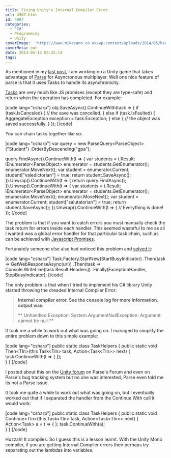 ```yaml
---
title: Fixing Unity's Internal Compiler Error
url: 4987.html
id: 4987
categories:
  - 'C#'
  - Programming
  - Unity
coverImage:  'https://www.mikecann.co.uk/wp-content/uploads/2014/05/header1.png'
coverMeta: out
date: 2014-05-13 05:25:14
tags:
---
```


As mentioned in my [last post](https://www.mikecann.co.uk/personal-project/parse-com-type-safe-extensions-for-unity/), I am working on a Unity game that takes advantage of [Parse](https://parse.com) for Asyncronous multiplayer. Well one nice feature of parse is that it uses Tasks to handle its asynchronicity.

<!-- more -->

[Tasks](https://www.parse.com/docs/unity_guide#tasks) are very much like JS promises (except they are type-safe) and return when the operation has completed. For example:

[code lang="csharp"]
obj.SaveAsync().ContinueWith(task =&gt;
{
if (task.IsCanceled)
{
// the save was cancelled.
}
else if (task.IsFaulted)
{
AggregateException exception = task.Exception;
}
else
{
// the object was saved successfully.
}
});
[/code]

You can chain tasks together like so:

[code lang="csharp"]
var query = new ParseQuery&lt;ParseObject&gt;(&quot;Student&quot;)
.OrderByDescending(&quot;gpa&quot;);

query.FindAsync().ContinueWith(t =&gt;
{
var students = t.Result;
IEnumerator&lt;ParseObject&gt; enumerator = students.GetEnumerator();
enumerator.MoveNext();
var student = enumerator.Current;
student[&quot;valedictorian&quot;] = true;
return student.SaveAsync();
}).Unwrap().ContinueWith(t =&gt;
{
return query.FindAsync();
}).Unwrap().ContinueWith(t =&gt;
{
var students = t.Result;
IEnumerator&lt;ParseObject&gt; enumerator = students.GetEnumerator();
enumerator.MoveNext();
enumerator.MoveNext();
var student = enumerator.Current;
student[&quot;salutatorian&quot;] = true;
return student.SaveAsync();
}).Unwrap().ContinueWith(t =&gt;
{
// Everything is done!
});
[/code]

The problem is that if you want to catch errors you must manually check the task return for errors inside each handler. This seemed wasteful to me as all I wanted was a global error handler for that particular task chain, such as can be achieved with [Javascript Promises](https://www.parse.com/docs/js_guide#promises-errors).

Fortunately someone else also had noticed this problem and [solved it](https://www.rizalalmashoor.com/blog/exception-handling-wrappers-for-taskcontinuewith/):

[code lang="csharp"]
Task.Factory.StartNew(StartBusyIndicator)
.Then(task =&gt; GetWebResponseAsync(url))
.Then(task =&gt; Console.WriteLine(task.Result.Headers))
.Finally(ExceptionHandler, StopBusyIndicator);
[/code]

The only problem is that when I tried to implement his C# library Unity started throwing the dreaded Internal Compiler Error:

> **Internal compiler error. See the console log for more information. output was:**
>
> ** Unhandled Exception: System.ArgumentNullException: Argument cannot be null.**

It took me a while to work out what was going on. I managed to simplify the entire problem down to this simple example:

[code lang="csharp"]
public static class TaskHelpers
{
public static void Then&lt;TIn&gt;(this Task&lt;TIn&gt; task, Action&lt;Task&lt;TIn&gt;&gt; next)
{
task.ContinueWith(t =&gt;
{
});  
 }
}
[/code]

I posted about this on the [Unity forum](https://forum.unity3d.com/threads/242919-Internal-compiler-error) on Parse's Forum and even on Parse's bug tracking system but no one was interested, Parse even told me its not a Parse issue.

It took me quite a while to work out what was going on, but I eventually worked out that if I separated the handler from the Continue With call it would work:

[code lang="csharp"]
public static class TaskHelpers
{
public static void Continue&lt;TIn&gt;(this Task&lt;TIn&gt; task, Action&lt;Task&lt;TIn&gt;&gt; next)
{
Action&lt;Task&gt; a = t =&gt; { };
task.ContinueWith(a);  
 }
}
[/code]

Huzzah! It compiles. So I guess this is a lesson learnt. With the Unity Mono compiler, if you are getting Internal Compiler errors then perhaps try separating out the lambdas into variables.

